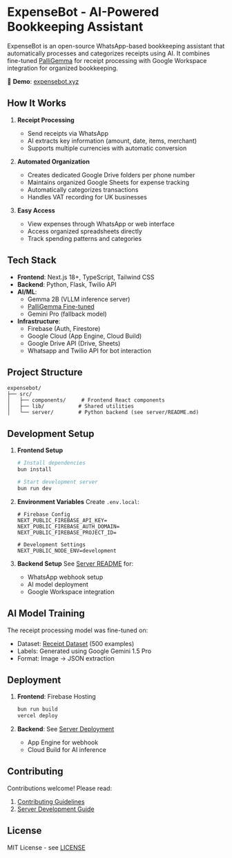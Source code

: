# ExpenseBot - AI-Powered Bookkeeping Assistant

ExpenseBot is an open-source WhatsApp-based bookkeeping assistant that automatically processes and categorizes receipts using AI. It combines fine-tuned [PalliGemma](https://huggingface.co/superfunguy/palligemma-receipts-Gemma2-challenge) for receipt processing with Google Workspace integration for organized bookkeeping.

🔗 **Demo**: [expensebot.xyz](https://expensebot.xyz)

## How It Works

1. **Receipt Processing**
   - Send receipts via WhatsApp
   - AI extracts key information (amount, date, items, merchant)
   - Supports multiple currencies with automatic conversion

2. **Automated Organization**
   - Creates dedicated Google Drive folders per phone number
   - Maintains organized Google Sheets for expense tracking
   - Automatically categorizes transactions
   - Handles VAT recording for UK businesses

3. **Easy Access**
   - View expenses through WhatsApp or web interface
   - Access organized spreadsheets directly
   - Track spending patterns and categories

## Tech Stack

- **Frontend**: Next.js 18+, TypeScript, Tailwind CSS
- **Backend**: Python, Flask, Twilio API
- **AI/ML**: 
  - Gemma 2B (VLLM inference server)
  - [PalliGemma Fine-tuned](https://huggingface.co/superfunguy/palligemma-receipts-Gemma2-challenge)
  - Gemini Pro (fallback model)
- **Infrastructure**: 
  - Firebase (Auth, Firestore)
  - Google Cloud (App Engine, Cloud Build)
  - Google Drive API (Drive, Sheets)
  - Whatsapp and Twilio API for bot interaction

## Project Structure

```
expensebot/
├── src/
│   ├── components/     # Frontend React components
│   ├── lib/           # Shared utilities
│   └── server/        # Python backend (see server/README.md)
```

## Development Setup

1. **Frontend Setup**
   ```bash
   # Install dependencies
   bun install

   # Start development server
   bun run dev
   ```

2. **Environment Variables**
   Create `.env.local`:
   ```env
   # Firebase Config
   NEXT_PUBLIC_FIREBASE_API_KEY=
   NEXT_PUBLIC_FIREBASE_AUTH_DOMAIN=
   NEXT_PUBLIC_FIREBASE_PROJECT_ID=

   # Development Settings
   NEXT_PUBLIC_NODE_ENV=development
   ```

3. **Backend Setup**
   See [Server README](src/server/README.md) for:
   - WhatsApp webhook setup
   - AI model deployment
   - Google Workspace integration

## AI Model Training

The receipt processing model was fine-tuned on:
- Dataset: [Receipt Dataset](https://universe.roboflow.com/elh-datasets/receipt-ebx3a) (500 examples)
- Labels: Generated using Google Gemini 1.5 Pro
- Format: Image → JSON extraction

## Deployment

1. **Frontend**: Firebase Hosting
   ```bash
   bun run build
   vercel deploy
   ```

2. **Backend**: See [Server Deployment](src/server/README.md#deployment)
   - App Engine for webhook
   - Cloud Build for AI inference

## Contributing

Contributions welcome! Please read:
1. [Contributing Guidelines](CONTRIBUTING.md)
2. [Server Development Guide](src/server/README.md)

## License

MIT License - see [LICENSE](LICENSE)
